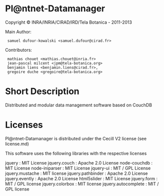 Pl@ntnet-Datamanager
====================

Copyright  ©  INRA/INRIA/CIRAD/IRD/Tela Botanica - 2011-2013

Main Author: 

     samuel dufour-kowalski <samuel.dufour@cirad.fr>

Contributors: 

     mathias chouet <mathias.chouet@inria.fr>
     jean-pascal milcent <jpm@tela-botanica.org>
     benjamin liens <benjamin.liens@cirad.fr>, 
     gregoire duche <gregoire@tela-botanica.org>
     


Short Description
=================

Distributed and modular data management software based on CouchDB

Licenses
========

Pl@ntnet-Datamanager is distributed under the Cecill V2 license (see license.md)

This software uses the following libraries with the respective licenses

jquery : MIT License
jquery.couch : Apache 2.0 License
node-couchdb : MIT License
node-iniparser : MIT License
jquery-ui : MIT / GPL License
jquery.mustache : MIT license
jquery.pathbinder : Apache 2.0 License
jquery.evently : Apache 2.0 License
html5slider : MIT License
jquery.form : MIT / GPL license
jquery.colorbox : MIT license
jquery.autocomplete : MIT / GPL license
